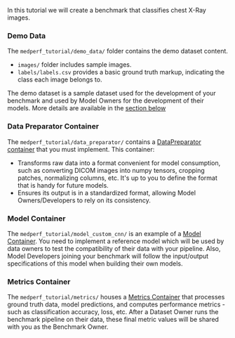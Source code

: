In this tutorial we will create a benchmark that classifies chest X-Ray images.

### Demo Data

The `medperf_tutorial/demo_data/` folder contains the demo dataset content.
  
  - `images/` folder includes sample images.
  - `labels/labels.csv` provides a basic ground truth markup, indicating the class each image belongs to.

The demo dataset is a sample dataset used for the development of your benchmark and used by Model Owners for the development of their models. More details are available in the [section below](#2-develop-a-demo-dataset)

### Data Preparator Container

The `medperf_tutorial/data_preparator/` contains a [DataPreparator container](../../../containers/containers.md#data-preparator-container) that you must implement. This container:

  - Transforms raw data into a format convenient for model consumption, such as converting DICOM images into numpy tensors, cropping patches, normalizing columns, etc. It's up to you to define the format that is handy for future models.
  - Ensures its output is in a standardized format, allowing Model Owners/Developers to rely on its consistency.

### Model Container

The `medperf_tutorial/model_custom_cnn/` is an example of a [Model Container](../../../containers/containers#model-container.md). You need to implement a reference model which will be used by data owners to test the compatibility of their data with your pipeline. Also, Model Developers joining your benchmark will follow the input/output specifications of this model when building their own models.

### Metrics Container

The `medperf_tutorial/metrics/` houses a [Metrics Container](../../../containers/containers.md#metricsevaluator-container) that processes ground truth data, model predictions, and computes performance metrics - such as classification accuracy, loss, etc. After a Dataset Owner runs the benchmark pipeline on their data, these final metric values will be shared with you as the Benchmark Owner.
